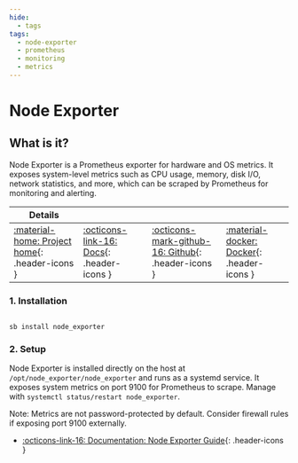 ```yaml
---
hide:
  - tags
tags:
  - node-exporter
  - prometheus
  - monitoring
  - metrics
---
```


# Node Exporter

## What is it?

Node Exporter is a Prometheus exporter for hardware and OS metrics. It exposes system-level metrics such as CPU usage, memory, disk I/O, network statistics, and more, which can be scraped by Prometheus for monitoring and alerting.

| Details     |             |             |             |
|-------------|-------------|-------------|-------------|
| [:material-home: Project home](https://prometheus.io/){: .header-icons } | [:octicons-link-16: Docs](https://prometheus.io/docs/guides/node-exporter/){: .header-icons } | [:octicons-mark-github-16: Github](https://github.com/prometheus/node_exporter){: .header-icons } | [:material-docker: Docker](https://github.com/prometheus/node_exporter){: .header-icons }|

### 1. Installation

``` shell

sb install node_exporter

```

### 2. Setup

Node Exporter is installed directly on the host at `/opt/node_exporter/node_exporter` and runs as a systemd service. It exposes system metrics on port 9100 for Prometheus to scrape. Manage with `systemctl status/restart node_exporter`.

Note: Metrics are not password-protected by default. Consider firewall rules if exposing port 9100 externally.

- [:octicons-link-16: Documentation: Node Exporter Guide](https://prometheus.io/docs/guides/node-exporter/){: .header-icons }
